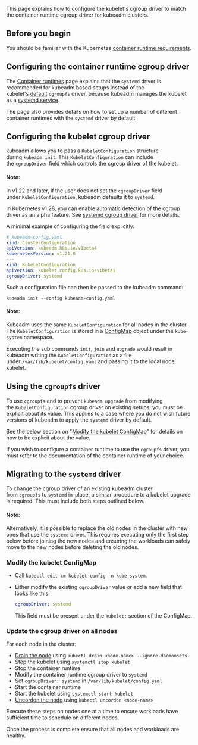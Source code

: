 This page explains how to configure the kubelet's cgroup driver to match the container runtime cgroup driver for kubeadm clusters.

## Before you begin[](https://kubernetes.io/docs/tasks/administer-cluster/kubeadm/configure-cgroup-driver/#before-you-begin)

You should be familiar with the Kubernetes [container runtime requirements](https://kubernetes.io/docs/setup/production-environment/container-runtimes/).

## Configuring the container runtime cgroup driver[](https://kubernetes.io/docs/tasks/administer-cluster/kubeadm/configure-cgroup-driver/#configuring-the-container-runtime-cgroup-driver)

The [Container runtimes](https://kubernetes.io/docs/setup/production-environment/container-runtimes/) page explains that the `systemd` driver is recommended for kubeadm based setups instead of the kubelet's [default](https://kubernetes.io/docs/reference/config-api/kubelet-config.v1beta1/) `cgroupfs` driver, because kubeadm manages the kubelet as a [systemd service](https://kubernetes.io/docs/setup/production-environment/tools/kubeadm/kubelet-integration/).

The page also provides details on how to set up a number of different container runtimes with the `systemd` driver by default.

## Configuring the kubelet cgroup driver[](https://kubernetes.io/docs/tasks/administer-cluster/kubeadm/configure-cgroup-driver/#configuring-the-kubelet-cgroup-driver)

kubeadm allows you to pass a `KubeletConfiguration` structure during `kubeadm init`. This `KubeletConfiguration` can include the `cgroupDriver` field which controls the cgroup driver of the kubelet.

#### Note:

In v1.22 and later, if the user does not set the `cgroupDriver` field under `KubeletConfiguration`, kubeadm defaults it to `systemd`.

In Kubernetes v1.28, you can enable automatic detection of the cgroup driver as an alpha feature. See [systemd cgroup driver](https://kubernetes.io/docs/setup/production-environment/container-runtimes/#systemd-cgroup-driver) for more details.

A minimal example of configuring the field explicitly:

```yaml
# kubeadm-config.yaml
kind: ClusterConfiguration
apiVersion: kubeadm.k8s.io/v1beta4
kubernetesVersion: v1.21.0
---
kind: KubeletConfiguration
apiVersion: kubelet.config.k8s.io/v1beta1
cgroupDriver: systemd
```

Such a configuration file can then be passed to the kubeadm command:

```shell
kubeadm init --config kubeadm-config.yaml
```

#### Note:

Kubeadm uses the same `KubeletConfiguration` for all nodes in the cluster. The `KubeletConfiguration` is stored in a [ConfigMap](https://kubernetes.io/docs/concepts/configuration/configmap/) object under the `kube-system` namespace.

Executing the sub commands `init`, `join` and `upgrade` would result in kubeadm writing the `KubeletConfiguration` as a file under `/var/lib/kubelet/config.yaml` and passing it to the local node kubelet.

## Using the `cgroupfs` driver[](https://kubernetes.io/docs/tasks/administer-cluster/kubeadm/configure-cgroup-driver/#using-the-cgroupfs-driver)

To use `cgroupfs` and to prevent `kubeadm upgrade` from modifying the `KubeletConfiguration` cgroup driver on existing setups, you must be explicit about its value. This applies to a case where you do not wish future versions of kubeadm to apply the `systemd` driver by default.

See the below section on "[Modify the kubelet ConfigMap](https://kubernetes.io/docs/tasks/administer-cluster/kubeadm/configure-cgroup-driver/#modify-the-kubelet-configmap)" for details on how to be explicit about the value.

If you wish to configure a container runtime to use the `cgroupfs` driver, you must refer to the documentation of the container runtime of your choice.

## Migrating to the `systemd` driver[](https://kubernetes.io/docs/tasks/administer-cluster/kubeadm/configure-cgroup-driver/#migrating-to-the-systemd-driver)

To change the cgroup driver of an existing kubeadm cluster from `cgroupfs` to `systemd` in-place, a similar procedure to a kubelet upgrade is required. This must include both steps outlined below.

#### Note:

Alternatively, it is possible to replace the old nodes in the cluster with new ones that use the `systemd` driver. This requires executing only the first step below before joining the new nodes and ensuring the workloads can safely move to the new nodes before deleting the old nodes.

### Modify the kubelet ConfigMap[](https://kubernetes.io/docs/tasks/administer-cluster/kubeadm/configure-cgroup-driver/#modify-the-kubelet-configmap)

- Call `kubectl edit cm kubelet-config -n kube-system`.
    
- Either modify the existing `cgroupDriver` value or add a new field that looks like this:
    
    ```yaml
    cgroupDriver: systemd
    ```
    
    This field must be present under the `kubelet:` section of the ConfigMap.
    

### Update the cgroup driver on all nodes[](https://kubernetes.io/docs/tasks/administer-cluster/kubeadm/configure-cgroup-driver/#update-the-cgroup-driver-on-all-nodes)

For each node in the cluster:

- [Drain the node](https://kubernetes.io/docs/tasks/administer-cluster/safely-drain-node/) using `kubectl drain <node-name> --ignore-daemonsets`
- Stop the kubelet using `systemctl stop kubelet`
- Stop the container runtime
- Modify the container runtime cgroup driver to `systemd`
- Set `cgroupDriver: systemd` in `/var/lib/kubelet/config.yaml`
- Start the container runtime
- Start the kubelet using `systemctl start kubelet`
- [Uncordon the node](https://kubernetes.io/docs/tasks/administer-cluster/safely-drain-node/) using `kubectl uncordon <node-name>`

Execute these steps on nodes one at a time to ensure workloads have sufficient time to schedule on different nodes.

Once the process is complete ensure that all nodes and workloads are healthy.